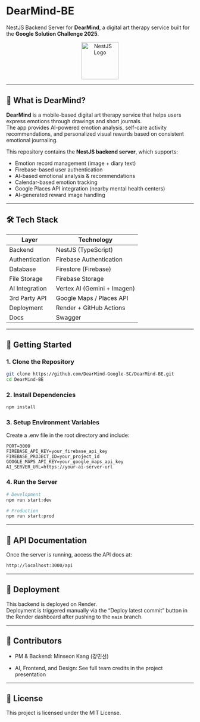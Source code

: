 # DearMind-BE

NestJS Backend Server for **DearMind**, a digital art therapy service built for the **Google Solution Challenge 2025**.

<p align="center">
  <img src="https://nestjs.com/img/logo-small.svg" width="100" alt="NestJS Logo" />
</p>

---

## 🧠 What is DearMind?

**DearMind** is a mobile-based digital art therapy service that helps users express emotions through drawings and short journals.  
The app provides AI-powered emotion analysis, self-care activity recommendations, and personalized visual rewards based on consistent emotional journaling.

This repository contains the **NestJS backend server**, which supports:

- Emotion record management (image + diary text)
- Firebase-based user authentication
- AI-based emotional analysis & recommendations
- Calendar-based emotion tracking
- Google Places API integration (nearby mental health centers)
- AI-generated reward image handling

---

## 🛠️ Tech Stack

| Layer          | Technology |
|----------------|------------|
| Backend        | NestJS (TypeScript) |
| Authentication | Firebase Authentication |
| Database       | Firestore (Firebase) |
| File Storage   | Firebase Storage |
| AI Integration | Vertex AI (Gemini + Imagen) |
| 3rd Party API  | Google Maps / Places API |
| Deployment     | Render + GitHub Actions |
| Docs           | Swagger |

---

## 🚀 Getting Started

### 1. Clone the Repository

```bash
git clone https://github.com/DearMind-Google-SC/DearMind-BE.git
cd DearMind-BE
```

### 2. Install Dependencies

```bash
npm install
```

### 3. Setup Environment Variables

Create a .env file in the root directory and include:

```envv
PORT=3000
FIREBASE_API_KEY=your_firebase_api_key
FIREBASE_PROJECT_ID=your_project_id
GOOGLE_MAPS_API_KEY=your_google_maps_api_key
AI_SERVER_URL=https://your-ai-server-url
```

### 4. Run the Server

```bash
# Development
npm run start:dev

# Production
npm run start:prod
```

---

## 📘 API Documentation

Once the server is running, access the API docs at:

```bash
http://localhost:3000/api
```

---

## 🚢 Deployment

This backend is deployed on Render.  
Deployment is triggered manually via the “Deploy latest commit” button in the Render dashboard after pushing to the `main` branch.

---

## 👥 Contributors

- PM & Backend: Minseon Kang (강민선)

- AI, Frontend, and Design: See full team credits in the project presentation

---

## 📄 License

This project is licensed under the MIT License.
